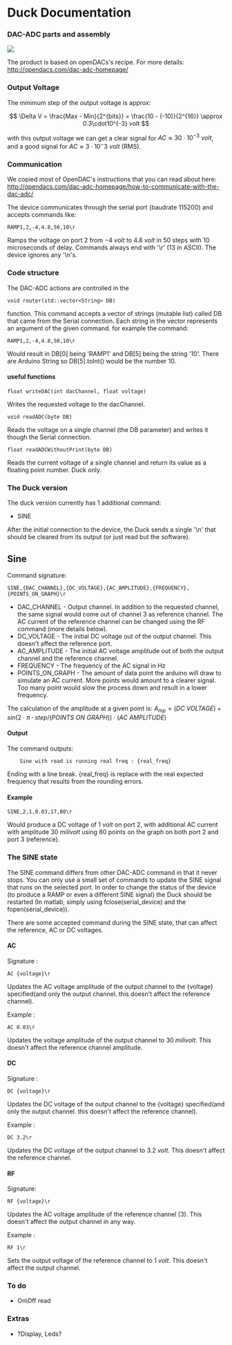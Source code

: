 # Duck Documentation

<!---
	This file looks much better if you open it from here:
		https://github.com/tomirendo/lab_repo/blob/master/Full_Code/readme.MD

	Alternatively, you can open this file locally in Chrome if you have the "MarkDown Preview Plus" plugin with "Allow access to file URLs" enabled (can be done here: "chrome://extensions/")

	To see the Math properly, check "Enable LaTeX delimiters" in the "MarkDown Preview Plus" plugin settings.
	
-->

### DAC-ADC parts and assembly

![](http://i.imgur.com/j1jujAp.jpg=100x20)

The product is based on openDACs's recipe. For more details:
http://opendacs.com/dac-adc-homepage/

### Output Voltage
The minimum step of the output voltage is approx:

$$ \Delta V = \frac{Max - Min}{2^{bits}} = \frac{10 - (-10)}{2^{16}} \approx 0.3\cdot10^{-3} volt $$

with this output voltage we can get a clear signal for $AC \approx 30 \cdot 10 ^{-3}\  volt$, and a good signal for $AC \approx 3 \cdot 10 ^-3\  volt$ (RMS).
### Communication
We copied most of OpenDAC's instructions that you can read about here:
http://opendacs.com/dac-adc-homepage/how-to-communicate-with-the-dac-adc/

The device communicates through the serial port (baudrate 115200) and accepts commands like:

	RAMP1,2,-4,4.8,50,10\r

Ramps the voltage on port 2 from $-4 \ volt$ to $4.8 \ volt$ in 50 steps with 10 microseconds of delay. Commands always end with '\r' (13 in ASCII). The device ignores any '\n's.

### Code structure

The DAC-ADC actions are controlled in the 
    
    void router(std::vector<String> DB)

function. This command accepts a vector of strings (mutable list) called DB that came from the Serial connection. Each string in the vector represents an argument of the given command. for example the command:
    
    RAMP1,2,-4,4.8,50,10\r

Would result in DB[0] being 'RAMP1' and DB[5] being the string '10'. There are Arduino String so DB[5].toInt() would be the number 10.
#### useful functions
    float writeDAC(int dacChannel, float voltage)

Writes the requested voltage to the dacChannel.

    void readADC(byte DB)

Reads the voltage on a single channel (the DB parameter) and writes it though the Serial connection.

    float readADCWithoutPrint(byte DB)

Reads the current voltage of a single channel and return its value as a floating point number. Duck only. 

### The Duck version

The duck version currently has 1 additional command:

* SINE

After the initial connection to the device, the Duck sends a single '\n' that should be cleared from its output (or just read but the software).

## Sine
Command signature:

	SINE,{DAC_CHANNEL},{DC_VOLTAGE},{AC_AMPLITUDE},{FREQUENCY},{POINTS_ON_GRAPH}\r

* DAC_CHANNEL - Output channel. In addition to the requested channel, the same signal would come out of channel 3 as reference channel. The AC current of the reference channel can be changed using the RF command (more details below).
* DC_VOLTAGE - The initial DC voltage out of the output channel. This doesn't affect the reference port.
* AC_AMPLITUDE - The initial AC voltage amplitude out of both the output channel and the reference channel.
* FREQUENCY -  The frequency of the AC signal in Hz
* POINTS_ON_GRAPH - The amount of data point the arduino will draw to simulate an AC current. More points would amount to a clearer signal. Too many point would slow the process down and result in a lower frequency.

The calculation of the amplitude at a given point is:
$A_{mp} = (DC\ VOLTAGE)+sin(2\cdot \pi \cdot step / (POINTS\ ON\ GRAPH)) \cdot (AC\ AMPLITUDE)$
#### Output 
The command outputs:

        Sine with read is running real freq : {real_freq}

Ending with a line break. {real_freq} is replace with the real expected frequency that results from the rounding errors.

#### Example 

    SINE,2,1,0.03,17,80\r

Would produce a DC voltage of $1 \ volt$ on port 2, with additional AC current with amplitude $30 \ milivolt$ using 80 points on the graph on both port 2 and port 3 (reference).

### The SINE state
The SINE command differs from other DAC-ADC command in that it never stops. You can only use a small set of commands to update the SINE signal that runs on the selected port. In order to change the status of the device (to produce a RAMP or even a different SINE signal) the Duck should be restarted (In matlab, simply using fclose(serial_device) and the fopen(serial_device)).

There are some accepted command during the SINE state, that can affect the reference, AC or DC voltages. 

#### AC
Signature :
    
    AC {voltage}\r

Updates the AC voltage amplitude of the output channel to the {voltage} specified(and only the output channel. this doesn't affect the reference channel). 

Example :
    
    AC 0.03\r

Updates the voltage amplitude of the output channel to $30 \ milivolt$. This doesn't affect the reference channel amplitude.

#### DC

Signature :
    
    DC {voltage}\r

Updates the DC voltage of the output channel to the {voltage} specified(and only the output channel. this doesn't affect the reference channel). 

Example :   

    DC 3.2\r

Updates the DC voltage of the output channel to $3.2 \ volt$. This doesn't affect the reference channel.

#### RF

Signature:
    
    RF {voltage}\r

Updates the AC voltage amplitude of the reference channel (3). This doesn't affect the output channel in any way.


Example :
    
    RF 1\r

Sets the output voltage of the reference channel to $1 \ volt$. This doesn't affect the output channel.

### To do
* On\Off read

### Extras
* ?Display, Leds?